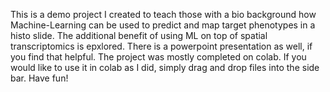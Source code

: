 This is a demo project I created to teach those with a bio background how Machine-Learning can be used to predict and map target phenotypes in a histo slide. The additional benefit of using ML on top of spatial transcriptomics is epxlored. There is a powerpoint presentation as well, if you find that helpful. The project was mostly completed on colab. If you would like to use it in colab as I did, simply drag and drop files into the side bar. Have fun!
